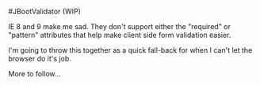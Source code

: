 #JBootValidator (WIP)

IE 8 and 9 make me sad. They don't support either the "required" or "pattern" attributes that help make client side form validation easier.

I'm going to throw this together as a quick fall-back for when I can't let the browser do it's job.

More to follow...